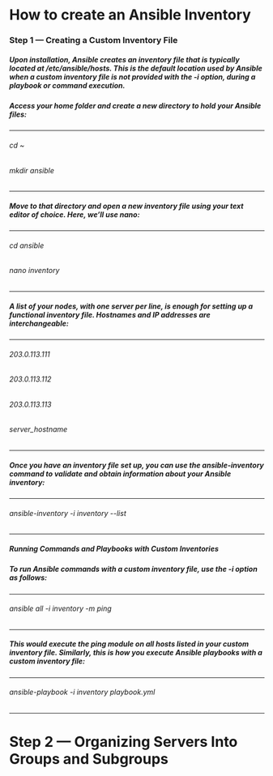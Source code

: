 # How to create an Ansible Inventory
### Step 1 — Creating a Custom Inventory File
##### Upon installation, Ansible creates an inventory file that is typically located at /etc/ansible/hosts. This is the default location used by Ansible when a custom inventory file is not provided with the -i option, during a playbook or command execution.

##### Access your home folder and create a new directory to hold your Ansible files:

------------------
###### cd ~
###### mkdir ansible
------------------

##### Move to that directory and open a new inventory file using your text editor of choice. Here, we’ll use nano:

------------------
###### cd ansible
###### nano inventory
------------------

##### A list of your nodes, with one server per line, is enough for setting up a functional inventory file. Hostnames and IP addresses are interchangeable:
------------------
###### 203.0.113.111
###### 203.0.113.112
###### 203.0.113.113
###### server_hostname
------------------

##### Once you have an inventory file set up, you can use the ansible-inventory command to validate and obtain information about your Ansible inventory:
------------------
###### ansible-inventory -i inventory --list
------------------

##### Running Commands and Playbooks with Custom Inventories
##### To run Ansible commands with a custom inventory file, use the -i option as follows:
------------------
###### ansible all -i inventory -m ping
------------------
##### This would execute the ping module on all hosts listed in your custom inventory file. Similarly, this is how you execute Ansible playbooks with a custom inventory file:
------------------
###### ansible-playbook -i inventory playbook.yml
------------------


# Step 2 — Organizing Servers Into Groups and Subgroups
